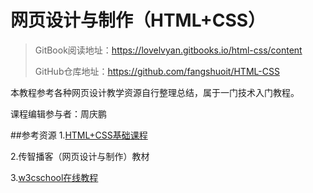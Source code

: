 # 网页设计与制作（HTML+CSS）

>GitBook阅读地址：https://lovelvyan.gitbooks.io/html-css/content
>
>GitHub仓库地址：https://github.com/fangshuoit/HTML-CSS

本教程参考各种网页设计教学资源自行整理总结，属于一门技术入门教程。

课程编辑参与者：周庆鹏


##参考资源
1.[HTML+CSS基础课程](http://www.imooc.com/learn/9)

2.传智播客（网页设计与制作）教材

3.[w3cschool在线教程](http://www.w3school.com.cn/)